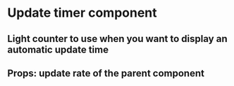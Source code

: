 # Update timer component
## Light counter to use when you want to display an automatic update time
## Props: update rate of the parent component

